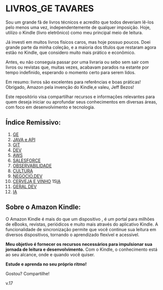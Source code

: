 # LIVROS_GE TAVARES

Sou um grande fã de livros técnicos e acredito que todos deveriam lê-los pelo menos uma vez, independentemente de qualquer imposição. Hoje, utilizo o Kindle (livro eletrônico) como meu principal meio de leitura.

Já investi em muitos livros físicos caros, mas hoje possuo poucos. Doei grande parte da minha coleção, e a maioria dos títulos que restaram agora estão no Kindle, que considero muito mais prático e econômico.

Antes, eu não conseguia passar por uma livraria ou sebo sem sair com livros ou revistas que, muitas vezes, acabavam parados na estante por tempo indefinido, esperando o momento certo para serem lidos.

Em resumo: livros são excelentes para referências e boas práticas! Obrigado, Amazon pela invenção do Kindle,e valeu, Jeff Bezos!

Este repositório visa compartilhar recursos e informações relevantes para quem deseja iniciar ou aprofundar seus conhecimentos em diversas áreas, com foco em desenvolvimento e tecnologia.

## Índice Remissivo:

1.  [GE](https://github.com/rogtavares/LLIVROS_GeTavares/tree/main/1%20%5BGE%5D)
2.  [JAVA e API](https://github.com/rogtavares/LLIVROS_GeTavares/tree/main/2%20%5BJAVA%5D%20%5BAPI%5D)
3.  [GIT](https://github.com/rogtavares/LLIVROS_GeTavares/tree/main/3%20%5BGIT%5D)
4.  [DEV](https://github.com/rogtavares/LLIVROS_GeTavares/tree/main/4%20%5BDEV%5D)
5.  [AWS](https://github.com/rogtavares/LLIVROS_GeTavares/tree/main/5%20%5BAWS%5D)
6.  [SALESFORCE](https://github.com/rogtavares/LLIVROS_GeTavares/tree/main/6%20%5BSALESFORCE%5D)
7.  [OBSERVABILIDADE](https://github.com/rogtavares/LLIVROS_GeTavares/tree/main/7.%5BOBSERVABILIDADE%7D)
8.  [CULTURA](https://github.com/rogtavares/LLIVROS_GeTavares/tree/main/8%20%5BCULTURA%5D)
11.  [NEGOCIO.DEV](https://github.com/rogtavares/LLIVROS_GeTavares/tree/main/11%20%5BNEGOCIO.DEV%5D)
12. [CERVEJA E VINHO](lhttps://github.com/rogtavares/LLIVROS_GeTavares/tree/main/12%20%5BCERVEJA%20E%20VINHO%5D)
15[IA](link_para_secao_IA)
13. [GERAL DEV](https://github.com/rogtavares/LLIVROS_GeTavares/tree/main/13%20%5BGERAL%20DEV%5D)
14. [IA](https://github.com/rogtavares/LLIVROS_GeTavares/tree/main/15%20%5BIA%5D)
    
    
## Sobre o Amazon Kindle:

O Amazon Kindle é mais do que um dispositivo , é um portal para milhões de eBooks, revistas, periódicos e muito mais através do aplicativo Kindle. A funcionalidade de sincronização permite que você continue sua leitura em diversos dispositivos, tornando o aprendizado flexível e acessível.

**Meu objetivo é fornecer os recursos necessários para impulsionar sua jornada de leitura e desenvolvimento.** Com o Kindle, o conhecimento está ao seu alcance, onde e quando você quiser.

**Estude e aprenda no seu próprio ritmo!**

Gostou? Compartilhe!

v.17